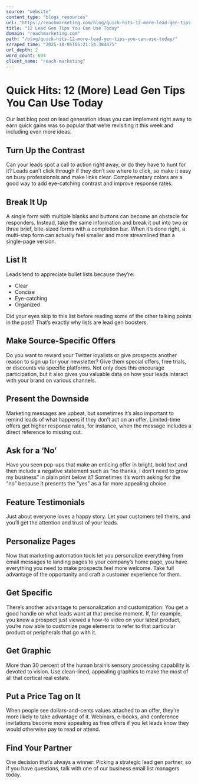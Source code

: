 ```yaml
---
source: "website"
content_type: "blogs_resources"
url: "https://reachmarketing.com/blog/quick-hits-12-more-lead-gen-tips-you-can-use-today/"
title: "12 Lead Gen Tips You Can Use Today"
domain: "reachmarketing.com"
path: "/blog/quick-hits-12-more-lead-gen-tips-you-can-use-today/"
scraped_time: "2025-10-05T05:21:54.384475"
url_depth: 2
word_count: 604
client_name: "reach-marketing"
---
```


# Quick Hits: 12 (More) Lead Gen Tips You Can Use Today

Our last blog post on lead generation ideas you can implement right away to earn quick gains was so popular that we’re revisiting it this week and including even more ideas.

## Turn Up the Contrast

Can your leads spot a call to action right away, or do they have to hunt for it? Leads can’t click through if they don’t see where to click, so make it easy on busy professionals and make links clear. Complementary colors are a good way to add eye-catching contrast and improve response rates.

## Break It Up

A single form with multiple blanks and buttons can become an obstacle for responders. Instead, take the same information and break it out into two or three brief, bite-sized forms with a completion bar. When it’s done right, a multi-step form can actually feel smaller and more streamlined than a single-page version.

## List It

Leads tend to appreciate bullet lists because they’re:

*   Clear
*   Concise
*   Eye-catching
*   Organized

Did your eyes skip to this list before reading some of the other talking points in the post? That’s exactly why lists are lead gen boosters.

## Make Source-Specific Offers

Do you want to reward your Twitter loyalists or give prospects another reason to sign up for your newsletter? Give them special offers, free trials, or discounts via specific platforms. Not only does this encourage participation, but it also gives you valuable data on how your leads interact with your brand on various channels.

## Present the Downside

Marketing messages are upbeat, but sometimes it’s also important to remind leads of what happens if they don’t act on an offer. Limited-time offers get higher response rates, for instance, when the message includes a direct reference to missing out.

## Ask for a ‘No’

Have you seen pop-ups that make an enticing offer in bright, bold text and then include a negative statement such as “no thanks, I don’t need to grow my business” in plain print below it? Sometimes it’s worth asking for the “no” because it presents the “yes” as a far more appealing choice.

## Feature Testimonials

Just about everyone loves a happy story. Let your customers tell theirs, and you’ll get the attention and trust of your leads.

## Personalize Pages

Now that marketing automation tools let you personalize everything from email messages to landing pages to your company’s home page, you have everything you need to make prospects feel more welcome. Take full advantage of the opportunity and craft a customer experience for them.

## Get Specific

There’s another advantage to personalization and customization: You get a good handle on what leads want at that precise moment. If, for example, you know a prospect just viewed a how-to video on your latest product, you’re now able to customize page elements to refer to that particular product or peripherals that go with it.

## Get Graphic

More than 30 percent of the human brain’s sensory processing capability is devoted to vision. Use clean-lined, appealing graphics to make the most of all that cortical real estate.

## Put a Price Tag on It

When people see dollars-and-cents values attached to an offer, they’re more likely to take advantage of it. Webinars, e-books, and conference invitations become more appealing as free offers if you let leads know they would otherwise pay to read or attend.

## Find Your Partner

One decision that’s always a winner: Picking a strategic lead gen partner, so if you have questions, talk with one of our business email list managers today.